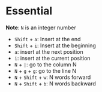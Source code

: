 # Essential
**Note**: `N` is an integer number
* `Shift` + `a`: Insert at the end
* `Shift` + `i`: Insert at the beginning
* `a`: insert at the next position
* `i`: insert at the current position
* `N` + `|`: go to the column N
* `N` + `g` + `g`: go to the line N
* `N` + `Shift` + `w`: N words forward
* `N` + `Shift` + `b`: N words backward
